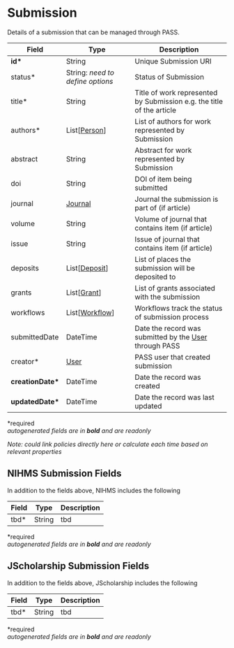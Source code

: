 # Submission
Details of a submission that can be managed through PASS.

| Field  		| Type  		| Description |
| ------------- | ------------- | ------------- |
| __id*__ | String | Unique Submission URI |
| status* |  String: _need to define options_ | Status of Submission |
| title* | String | Title of work represented by Submission e.g. the title of the article |
| authors* | List[[Person](Person.md)]  | List of authors for work represented by Submission |
| abstract | String | Abstract for work represented by Submission |
| doi | String | DOI of item being submitted |
| journal | [Journal](Journal.md) | Journal the submission is part of (if article) |
| volume | String | Volume of journal that contains item (if article) |
| issue | String | Issue of journal that contains item (if article) |
| deposits | List[[Deposit](Deposit.md)] | List of places the submission will be deposited to |
| grants | List[[Grant](Grant.md)] | List of grants associated with the submission |
| workflows | List[[Workflow](Workflow.md)] | Workflows track the status of submission process |
| submittedDate | DateTime | Date the record was submitted by the [User](User.md) through PASS |
| creator* | [User](User.md) | PASS user that created submission |
| __creationDate*__ | DateTime | Date the record was created |
| __updatedDate*__ | DateTime | Date the record was last updated |

*required  
_autogenerated fields are in **bold** and are readonly_

_Note: could link policies directly here or calculate each time based on relevant properties_

## NIHMS Submission Fields

In addition to the fields above, NIHMS includes the following

| Field  		| Type  		| Description |
| ------------- | ------------- | ------------- |
| tbd* |  String | tbd |

*required  
_autogenerated fields are in **bold** and are readonly_

## JScholarship Submission Fields

In addition to the fields above, JScholarship includes the following

| Field  		| Type  		| Description |
| ------------- | ------------- | ------------- |
| tbd* |  String | tbd |

*required  
_autogenerated fields are in **bold** and are readonly_
